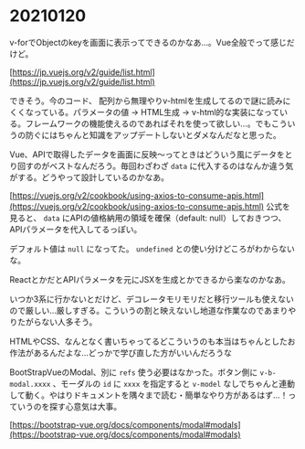 # 20210120

v-forでObjectのkeyを画面に表示ってできるのかなあ…。Vue全般でって感じだけど。

[https://jp.vuejs.org/v2/guide/list.html](https://jp.vuejs.org/v2/guide/list.html)

できそう。今のコード、 配列から無理やりv-htmlを生成してるので謎に読みにくくなっている。パラメータの値 → HTML生成 → v-html的な実装になっている。フレームワークの機能使えるのであればそれを使って欲しい…。でもこういうの防ぐにはちゃんと知識をアップデートしないとダメなんだなと思った。

Vue、APIで取得したデータを画面に反映〜ってときはどういう風にデータをとり回すのがベストなんだろう。毎回わざわざ `data` に代入するのはなんか違う気がする。どうやって設計しているのかなあ。

[https://vuejs.org/v2/cookbook/using-axios-to-consume-apis.html](https://vuejs.org/v2/cookbook/using-axios-to-consume-apis.html) 公式を見ると、 `data` にAPIの値格納用の領域を確保（default: null）しておきつつ、APIパラメータを代入してるっぽい。

デフォルト値は `null` になってた。 `undefined` との使い分けどころがわからないな。

ReactとかだとAPIパラメータを元にJSXを生成とかできるから楽なのかなあ。

いつか3系に行かないとだけど、デコレータモリモリだと移行ツールも使えないので厳しい…厳しすぎる。こういうの割と映えないし地道な作業なのであまりやりたがらない人多そう。

HTMLやCSS、なんとなく書いちゃってるどこういうのも本当はちゃんとしたお作法があるんだよな…どっかで学び直した方がいいんだろうな

BootStrapVueのModal、別に `refs` 使う必要はなかった。ボタン側に `v-b-modal.xxxx` 、モーダルの `id` に `xxxx` を指定すると `v-model` なしでちゃんと連動して動く。やはりドキュメントを隅々まで読む・簡単なやり方があるはず…！っていうのを探す心意気は大事。

[https://bootstrap-vue.org/docs/components/modal#modals](https://bootstrap-vue.org/docs/components/modal#modals)